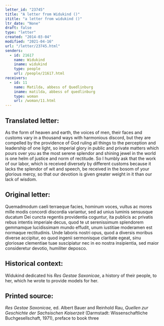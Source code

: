 ```yaml
---
letter_id: "23745"
title: "A letter from Widukind ()"
ititle: "a letter from widukind ()"
ltr_date: "None"
draft: false
type: "letter"
created: "2014-03-04"
modified: "2021-04-16"
url: "/letter/23745.html"
senders:
  - id: 21617
    name: Widukind
    iname: widukind
    type: people
    url: /people/21617.html
receivers:
  - id: 11
    name: Matilda, abbess of Quedlinburg
    iname: matilda, abbess of quedlinburg
    type: woman
    url: /woman/11.html
---
```

<h2> Translated letter:</h2>As the form of heaven and earth, the voices of men, their faces and customs vary in a thousand ways with harmonious discord, but they are compelled by the providence of God ruling all things to the perception and leadership of one light, so imperial glory in public and private matters which pours over you as the most serene splendor and shining jewel in the world is one helm of justice and norm of rectitude.  So I humbly ask that the work of our labor, which is received diversely by different customs because it lacks the splendor of wit and speech, be received in the bosom of your glorious mercy, so that our devotion is given greater weight in it than our lack of wisdom.
<h2 class="mt-4"> Original letter:</h2>Quemadmodum caeli terraeque facies, hominum voces, vultus ac mores mille modis concordi discordia variantur, sed ad unius luminis sensusque ducatum Dei cuncta regentis providentia coguntur, ita publicis ac privatis rebus intentis imperiale decus, quod te ut serenissimum splendorem gemmamque lucidissimam mundo effudit, unum iustitiae moderamen est normaque rectitudinis. Unde laboris nostri opus, quod a diversis moribus diverse accipitur, eo quod ingenii sermonisque claritate egeat, sinu gloriosae clementiae tuae suscipiatur nec in eo nostra insipientia, sed maior consideretur devotio, humiliter deposco.
<h2 class="mt-4"> Historical context:</h2><p>Widukind dedicated his<em> Res Gestae Saxonicae</em>, a history of their people, to her, which he wrote to provide models for her.</p><h2 class="mt-4"> Printed source:</h2><p><em>Res Gestae Saxonicae,</em> ed. Albert Bauer and Reinhold Rau, <em>Quellen zur Geschichte der Sachsischen Kaiserzeit</em> (Darmstadt: Wissenschaftliche Buchgesellschaft, 1971), preface to book three</p>